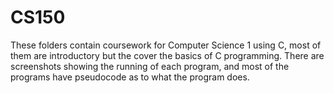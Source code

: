 # CS150
These folders contain coursework for Computer Science 1 using C, most of them are introductory but the cover the basics of C programming.
There are screenshots showing the running of each program, and most of the programs have pseudocode as to what the program does.
